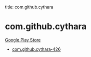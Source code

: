 title: com.github.cythara
# com.github.cythara


[Google Play Store](https://play.google.com/store/apps/details?id=com.github.cythara)


* [com.github.cythara-426](./com.github.cythara-426/)